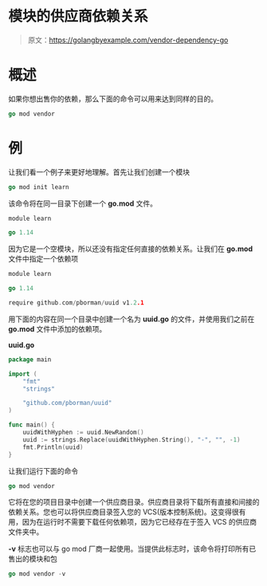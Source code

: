 # 模块的供应商依赖关系

> 原文：<https://golangbyexample.com/vendor-dependency-go>

# **概述**

如果你想出售你的依赖，那么下面的命令可以用来达到同样的目的。

```go
go mod vendor
```

# **例**

让我们看一个例子来更好地理解。首先让我们创建一个模块

```go
go mod init learn
```

该命令将在同一目录下创建一个 **go.mod** 文件。

```go
module learn

go 1.14
```

因为它是一个空模块，所以还没有指定任何直接的依赖关系。让我们在 **go.mod** 文件中指定一个依赖项

```go
module learn

go 1.14

require github.com/pborman/uuid v1.2.1
```

用下面的内容在同一个目录中创建一个名为 **uuid.go** 的文件，并使用我们之前在 **go.mod** 文件中添加的依赖项。

**uuid.go**

```go
package main

import (
	"fmt"
	"strings"

	"github.com/pborman/uuid"
)

func main() {
	uuidWithHyphen := uuid.NewRandom()
	uuid := strings.Replace(uuidWithHyphen.String(), "-", "", -1)
	fmt.Println(uuid)
}
```

让我们运行下面的命令

```go
go mod vendor
```

它将在您的项目目录中创建一个供应商目录。供应商目录将下载所有直接和间接的依赖关系。您也可以将供应商目录签入您的 VCS(版本控制系统)。这变得很有用，因为在运行时不需要下载任何依赖项，因为它已经存在于签入 VCS 的供应商文件夹中。

**-v** 标志也可以与 go mod 厂商一起使用。当提供此标志时，该命令将打印所有已售出的模块和包

```go
go mod vendor -v
```